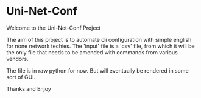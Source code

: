 # Uni-Net-Conf

Welcome to the Uni-Net-Conf Project

The aim of this project is to automate cli configuration with simple english for none network techies.
The 'input' file is a 'csv' file, from which it will be the only file that needs to be amended with commands from various vendors.

The file is in raw python for now. But will eventually be rendered in some sort of GUI. 

Thanks and Enjoy
